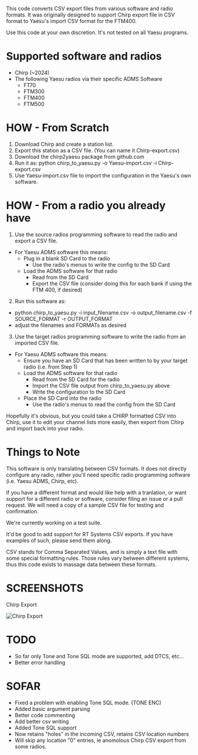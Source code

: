 This code converts CSV export files from various software and radio formats. It
was originally designed to support Chirp export file in CSV format to Yaesu's
import CSV format for the FTM400.

Use this code at your own discretion. It's not tested on all Yaesu programs.
# Supported software and radios
- Chirp (~2024)
- The following Yaesu radios via their specific ADMS Software
  - FT70
  - FTM300
  - FTM400
  - FTM500

# HOW - From Scratch

1. Download Chirp and create a station list.
2. Export this station as a CSV file. (You can name it Chirp-export.csv)
3. Download the chirp2yaesu package from github.com
4. Run it as: python chirp_to_yaesu.py -o Yaesu-import.csv -i Chirp-export.csv
5. Use Yaesu-import.csv file to import the configuration in the Yaesu's own software.

# HOW - From a radio you already have
1. Use the source radios programming software to read the radio and export a CSV file.
  - For Yaesu ADMS software this means:
    - Plug in a blank SD Card to the radio
      - Use the radio's menus to write the config to the SD Card
    - Load the ADMS software for that radio
      - Read from the SD Card
      - Export the CSV file (consider doing this for each bank if using the FTM 400, if desired)
2. Run this software as:
  - python chirp_to_yaesu.py -i input_filename.csv -o output_filename.csv -f SOURCE_FORMAT -r OUTPUT_FORMAT
  - adjust the filenames and FORMATs as desired
3. Use the target radios programming software to write the radio from an imported CSV file.
  - For Yaesu ADMS software this means:
    - Ensure you have an SD Card that has been written to by your target radio (i.e. from Step 1)
    - Load the ADMS software for that radio
      - Read from the SD Card for the radio
      - Import the CSV file output from chirp_to_yaesu.py above
      - Write the configuration to the SD Card
    - Place the SD Card into the radio
      - Use the radio's menus to read the config from the SD Card

Hopefully it's obvious, but you could take a CHIRP formatted CSV into Chirp, use it to edit your channel lists more easily, then export from Chirp and import back into your radio.

# Things to Note

This software is only translating between CSV formats. It does not directly configure any radio, rather you'll need specific radio programming software (i.e. Yaesu ADMS, Chirp, etc).

If you have a different format and would like help with a tranlation, or want support for a different radio or software, consider filing an issue or a pull request. We will need a copy of a sample CSV file for testing and confirmation.

We're currently working on a test suite.

It'd be good to add support for RT Systems CSV exports. If you have examples of such, please send them along.

CSV stands for Comma Separated Values, and is simply a text file with some special formatting rules. Those rules vary between different systems, thus this code exists to massage data between these formats.

# SCREENSHOTS

Chirp Export

![Chirp Export](http://i.imgur.com/kPHwyOal.png)

# TODO

- So far only Tone and Tone SQL mode are supported, add DTCS, etc...
- Better error handling

# SOFAR

- Fixed a problem with enabling Tone SQL mode. (TONE ENC)
- Added basic argument parsing
- Better code commenting
- Add better csv writing
- Added Tone SQL support
- Now retains "holes" in the incoming CSV, retains CSV location numbers
- Will skip any location "0" entries, ie anomolous Chirp CSV export from some radios.
